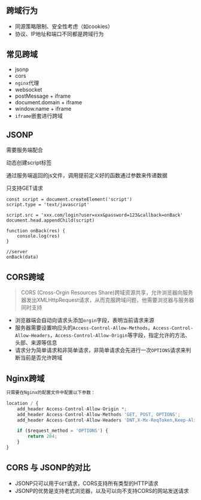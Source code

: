 ## 跨域行为

- 同源策略限制、安全性考虑（如cookies）
- 协议、IP地址和端口不同都是跨域行为

## 常见跨域

- jsonp
- cors
- `nginx`代理
- websocket
- postMessage + iframe
- document.domain + iframe
- window.name + iframe
- `iframe`嵌套进行跨域

## JSONP

需要服务端配合

动态创建script标签

通过服务端返回的js文件，调用提前定义好的函数通过参数来传递数据

只支持GET请求

```
const script = document.createElement('script')
script.type = 'text/javascript'

script.src = 'xxx.com/login?user=xxx&password=123&callback=onBack'
document.head.appendChild(script)

function onBack(res) {
    console.log(res)
}

//server
onBack(data)
```

## CORS跨域

> CORS (Cross-Orgin Resources Share)跨域资源共享，允许浏览器向服务器发出XMLHttpRequest请求，从而克服跨域问题，他需要浏览器与服务器同时支持

- 浏览器端会自动向请求头添加`orgin`字段，表明当前请求来源
- 服务器需要设置响应头的`Access-Control-Allow-Methods`，`Access-Control-Allow-Headers`，`Access-Control-Allow-Origin`等字段，指定允许的方法、头部、来源等信息
- 请求分为简单请求和非简单请求，非简单请求会先进行一次`OPTIONS`请求来判断当前是否允许跨域



## Nginx跨域

```js
只需要在Nginx的配置文件中配置以下参数：

location / {  
    add_header Access-Control-Allow-Origin *;
    add_header Access-Control-Allow-Methods 'GET, POST, OPTIONS';
    add_header Access-Control-Allow-Headers 'DNT,X-Mx-ReqToken,Keep-Alive,User-Agent,X-Requested-With,If-Modified-Since,Cache-Control,Content-Type,Authorization';

    if ($request_method = 'OPTIONS') {
        return 204;
    }
} 
```



## CORS 与 JSONP的对比

- JSONP只可以用于`GET`请求，CORS支持所有类型的HTTP请求
- JSONP的优势是支持老式浏览器，以及可以向不支持CORS的网站发送请求